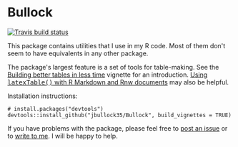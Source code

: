 # Bullock

<!-- badges: start -->
[![Travis build status](https://travis-ci.com/jbullock35/Bullock.svg?branch=master)](https://travis-ci.com/jbullock35/Bullock)
<!-- badges: end -->

This package contains utilities that I use in my R code. Most of them don't 
seem to have equivalents in any other package. 

The package's largest feature is a set of tools for table-making. See 
the [Building better tables in less time](https://jbullock35.github.io/Bullock/tables.html)
vignette for an introduction. [Using <tt>latexTable()</tt> with R Markdown and Rnw documents](https://jbullock35.github.io/Bullock/tables_RMarkdown.html)
may also be helpful. 

Installation instructions: 

    # install.packages("devtools")
    devtools::install_github("jbullock35/Bullock", build_vignettes = TRUE)

If you have problems with the package, please feel free to [post an issue](https://github.com/jbullock35/Bullock/issues) or to [write to&nbsp;me](mailto:john@johnbullock.org). I will be happy to help.

